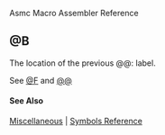 Asmc Macro Assembler Reference

## @B

The location of the previous @@: label.

See [@F](at-f.md) and [@@](at-at.md)

#### See Also

[Miscellaneous](miscellaneous.md) | [Symbols Reference](readme.md)
